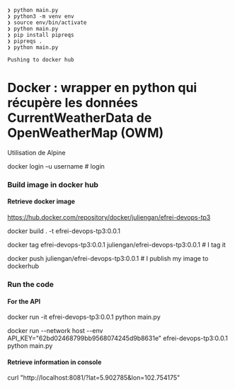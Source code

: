 ```
❯ python main.py
❯ python3 -m venv env
❯ source env/bin/activate
❯ python main.py
❯ pip install pipreqs
❯ pipreqs .
❯ python main.py

Pushing to docker hub

```

# Docker : wrapper en python qui récupère les données CurrentWeatherData de OpenWeatherMap (OWM)

Utilisation de Alpine 

docker login –u username # login

### Build image in docker hub
#### Retrieve docker image
https://hub.docker.com/repository/docker/juliengan/efrei-devops-tp3


docker build . -t efrei-devops-tp3:0.0.1

docker tag efrei-devops-tp3:0.0.1 juliengan/efrei-devops-tp3:0.0.1 # I tag it

docker push juliengan/efrei-devops-tp3:0.0.1 # I publish my image to dockerhub

### Run the code
#### For the API

docker run -it efrei-devops-tp3:0.0.1 python main.py 

docker run --network host --env API_KEY="62bd02468799bb9568074245d9b8631e" efrei-devops-tp3:0.0.1 python main.py

#### Retrieve information in console
curl "http://localhost:8081/?lat=5.902785&lon=102.754175"
